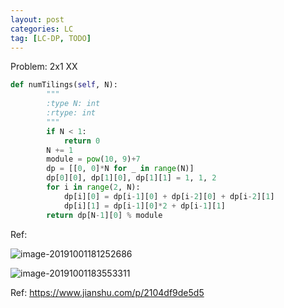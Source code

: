 ```yaml
---
layout: post
categories: LC
tag: [LC-DP, TODO] 
---
```


Problem: 2x1 XX

```python
def numTilings(self, N):
        """
        :type N: int
        :rtype: int
        """
        if N < 1:
            return 0
        N += 1
        module = pow(10, 9)+7   
        dp = [[0, 0]*N for _ in range(N)]
        dp[0][0], dp[1][0], dp[1][1] = 1, 1, 2
        for i in range(2, N):
            dp[i][0] = dp[i-1][0] + dp[i-2][0] + dp[i-2][1]
            dp[i][1] = dp[i-1][0]*2 + dp[i-1][1]
        return dp[N-1][0] % module
```

Ref:

![image-20191001181252686](https://tva1.sinaimg.cn/large/006y8mN6ly1g7iv5nfkjdj31hl0u01ds.jpg)

![image-20191001183553311](https://tva1.sinaimg.cn/large/006y8mN6ly1g7ivtlhge4j31580katgw.jpg)

Ref: https://www.jianshu.com/p/2104df9de5d5